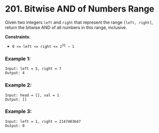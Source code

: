 # 201. Bitwise AND of Numbers Range

Given two integers `left` and `right` that represent the range `[left, right]`, return the bitwise AND of all numbers in this range, inclusive.

**Constraints**:
- <code>0 <= left <= right <= 2<sup>31</sup> − 1</code>

### Example 1:
```
Input: left = 5, right = 7
Output: 4
```

### Example 2:
```
Input: head = [], val = 1
Output: []
```
### Example 3:
```
Input: left = 1, right = 2147483647
Output: 0
```